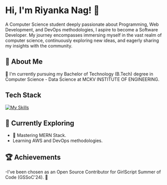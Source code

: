 # Hi, I'm Riyanka Nag! 👋
A Computer Science student deeply passionate about Programming, Web Development, and DevOps methodologies, I aspire to become a Software Developer. My journey encompasses immersing myself in the vast realm of computer science, continuously exploring new ideas, and eagerly sharing my insights with the community.


## 🚀 About Me

🔭 I'm currently pursuing my Bachelor of Technology (B.Tech) degree in Computer Science - Data Science at MCKV INSTITUTE OF ENGINEERING.

## Tech Stack
[![My Skills](https://skillicons.dev/icons?i=html,css,js,bootstrap,react,express,nodejs,postman,java,py,mysql,mongodb,aws)](https://skillicons.dev)

## 🌱 Currently Exploring

- 🚀 Mastering MERN Stack.
- Learning AWS and DevOps methodologies.


 ## 🏆 Achievements

-I've been chosen as an Open Source Contributor for GirlScript Summer of Code (GSSoC'24). 🌟



